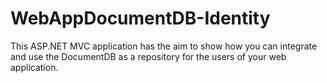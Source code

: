 # WebAppDocumentDB-Identity
This ASP.NET MVC application has the aim to show how you can integrate and use the DocumentDB as a repository
for the users of your web application.
